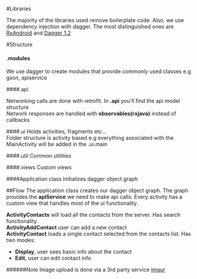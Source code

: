 #Libraries

The majority of the libraries used remove boilerplate code. Also, we use dependency injection with dagger. The most distinguished ones are [RxAndroid](https://github.com/ReactiveX/RxAndroid) and [Dagger 1.2](http://square.github.io/dagger/)


#Structure

#### .modules
We use dagger to create modules that provide commonly used classes e.g gson, apiservice

####.api

Networking calls are done with retrofit. In **.api** you'll find the api model structure<br/>
Network responses are handled with **observables(rxjava)** instead of callbacks

####.ui
Holds activities, fragments etc...<br>
Folder structure is activity based e.g everything associated with the MainActivity will be added in the .ui.main<br>

####.util
Common utilities

####.views
Custom views

####Application class
Initializes dagger object graph

##Flow
The application class creates our dagger object graph. The graph provides the **apiService** we need to make api calls. Every activity has a custom view that handles most of the ui functionality.

**ActivityContacts** will load all the contacts from the server. Has search functionality<br>
**ActivityAddContact** user can add a new contact<br>
**ActivityContact** loads a single contact selected from the contacts list. Has two modes:
* **Display**, user sees basic info about the contact
* **Edit**, user can edit contact info


######Note
Image upload is done via a 3rd party service [imgur](https://api.imgur.com/endpoints)
